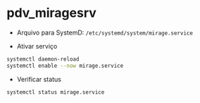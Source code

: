 # pdv_miragesrv

- Arquivo para SystemD: `/etc/systemd/system/mirage.service`

- Ativar serviço
```bash
systemctl daemon-reload
systemctl enable --now mirage.service
```
- Verificar status
```bash
systemctl status mirage.service
```
